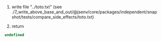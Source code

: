 1. write file "../toto.txt" (see ./7_write_above_base_and_out/@jsenv/core/packages/independent/snapshot/tests/compare_side_effects/toto.txt)

2. return
```js
undefined
```